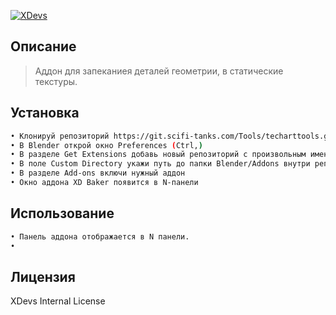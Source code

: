 [![XDevs](https://xdevs.ltd/images/logo/xdevs.svg)](https://xdevs.ltd/)
## Описание
> Аддон для запеканиея деталей геометрии, в статические текстуры.

## Установка
```sh
• Клонируй репозиторий https://git.scifi-tanks.com/Tools/techarttools.git на диск
• В Blender открой окно Preferences (Ctrl,)
• В разделе Get Extensions добавь новый репозиторий с произвольным именем
• В поле Custom Directory укажи путь до папки Blender/Addons внутри репозитория
• В разделе Add-ons включи нужный аддон
• Окно аддона XD Baker появится в N-панели
```

## Использование
```sh
• Панель аддона отображается в N панели.
• 
```

## Лицензия
XDevs Internal License